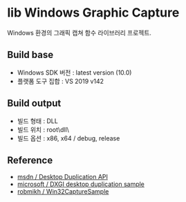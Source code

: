 # lib Windows Graphic Capture #

Windows 환경의 그래픽 캡쳐 함수 라이브러리 프로젝트.

## Build base ##
- Windows SDK 버전 : latest version (10.0) 
- 플랫폼 도구 집합 : VS 2019 v142 

## Build output ##
- 빌드 형태 : DLL 
- 빌드 위치 : root\dll\ 
- 빌드 옵션 : x86, x64 / debug, release

## Reference ##
- [msdn / Desktop Duplication API](https://docs.microsoft.com/en-us/windows/win32/direct3ddxgi/desktop-dup-api) 
- [microsoft / DXGI desktop duplication sample](https://github.com/microsoft/Windows-classic-samples/tree/master/Samples/DXGIDesktopDuplication) 
- [robmikh / Win32CaptureSample](https://github.com/robmikh/Win32CaptureSample) 

